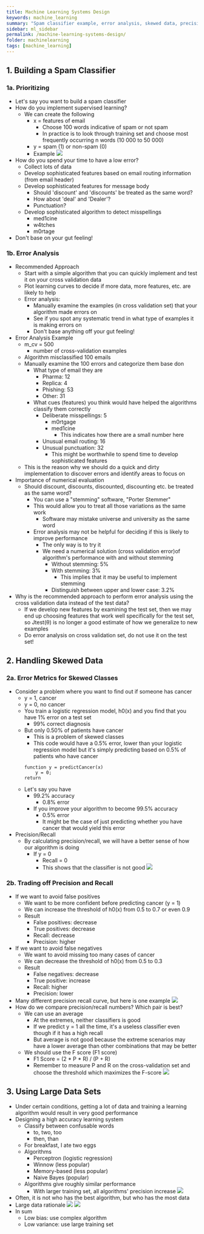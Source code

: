 ```yaml
---
title: Machine Learning Systems Design
keywords: machine_learning
summary: "Spam classifier example, error analysis, skewed data, precision, recall and large data sets."
sidebar: ml_sidebar
permalink: /machine-learning-systems-design/
folder: machinelearning
tags: [machine_learning]
---
```


## 1. Building a Spam Classifier
### 1a. Prioritizing 
- Let's say you want to build a spam classifier
- How do you implement supervised learning?
    - We can create the following
        - x = features of email
            - Choose 100 words indicative of spam or not spam
            - In practice is to look through training set and choose most frequently occurring n words (10 000 to 50 000)
        - y = spam (1) or non-spam (0)
        - Example
        ![](https://raw.githubusercontent.com/ritchieng/machine-learning-stanford/master/w6_ml_design/spam_classifier.png)
- How do you spend your time to have a low error?
    - Collect lots of data
    - Develop sophisticated features based on email routing information (from email header)
    - Develop sophisticated features for message body
        - Should 'discount' and 'discounts' be treated as the same word?
        - How about 'deal' and 'Dealer'?
        - Punctuation?
    - Develop sophisticated algorithm to detect misspellings
        - med1cine
        - w4tches
        - m0rtage
- Don't base on your gut feeling!

### 1b. Error Analysis
- Recommended Approach
    - Start with a simple algorithm that you can quickly implement and test it on your cross validation data
    - Plot learning curves to decide if more data, more features, etc. are likely to help
    - Error analysis:
        - Manually examine the examples (in cross validation set) that your algorithm made errors on
        - See if you spot any systematic trend in what type of examples it is making errors on
        - Don't base anything off your gut feeling! 
- Error Analysis Example
    - m_cv = 500
        - number of cross-validation examples
    - Algorithm misclassified 100 emails
    - Manually examine the 100 errors and categorize them base don
        - What type of email they are
            - Pharma: 12 
            - Replica: 4
            - Phishing: 53
            - Other: 31
        - What cues (features) you think would have helped the algorithms classify them correctly
            - Deliberate misspellings: 5
                - m0rtgage
                - med1cine
                    - This indicates how there are a small number here
            - Unusual email routing: 16
            - Unusual punctuation: 32
                - This might be worthwhile to spend time to develop sophisticated features
    - This is the reason why we should do a quick and dirty implementation to discover errors and identify areas to focus on
- Importance of numerical evaluation
    - Should discount, discounts, discounted, discounting etc. be treated as the same word?
        - You can use a "stemming" software, "Porter Stemmer"
        - This would allow you to treat all those variations as the same work
            - Software may mistake universe and university as the same word
        - Error analysis may not be helpful for deciding if this is likely to improve performance
            - The only way is to try it
            - We need a numerical solution (cross validation error)of algorithm's performance with and without stemming
                - Without stemming: 5%
                - With stemming: 3% 
                    - This implies that it may be useful to implement stemming
                - Distinguish between upper and lower case: 3.2% 
- Why is the recommended approach to perform error analysis using the cross validation data instead of the test data?
    - If we develop new features by examining the test set, then we may end up choosing features that work well specifically for the test set, so Jtest(θ) is no longer a good estimate of how we generalize to new examples
    - Do error analysis on cross validation set, do not use it on the test set!

## 2. Handling Skewed Data

### 2a. Error Metrics for Skewed Classes
- Consider a problem where you want to find out if someone has cancer
    - y = 1, cancer
    - y = 0, no cancer
    - You train a logistic regression model, h0(x) and you find that you have 1% error on a test set
        - 99% correct diagnosis
    - But only 0.50% of patients have cancer
        - This is a problem of skewed classes
        - This code would have a 0.5% error, lower than your logistic regression model but it's simply predicting based on 0.5% of patients who have cancer
        ```
        function y = predictCancer(x)
            y = 0;
        return
        ```
    - Let's say you have
        - 99.2% accuracy
            - 0.8% error
        - If you improve your algorithm to become 99.5% accuracy
            - 0.5% error
            - It might be the case of just predicting whether you have cancer that would yield this error
- Precision/Recall
    - By calculating precision/recall, we will have a better sense of how our algorithm is doing
        - If y = 0
            - Recall = 0
            - This shows that the classifier is not good
![](https://raw.githubusercontent.com/ritchieng/machine-learning-stanford/master/w6_ml_design/precision_recall.png)

### 2b. Trading off Precision and Recall
- If we want to avoid false positives
    - We want to be more confident before predicting cancer (y = 1)
    - We can increase the threshold of h0(x) from 0.5 to 0.7 or even 0.9
    - Result
        - False positives: decrease
        - True positives: decrease
        - Recall: decrease
        - Precision: higher
- If we want to avoid false negatives
    - We want to avoid missing too many cases of cancer
    - We can decrease the threshold of h0(x) from 0.5 to 0.3
    - Result
        - False negatives: decrease
        - True positive: increase
        - Recall: higher
        - Precision: lower
- Many different precision recall curve, but here is one example
![](https://raw.githubusercontent.com/ritchieng/machine-learning-stanford/master/w6_ml_design/precision_recall_curve.png)
- How do we compare precision/recall numbers? Which pair is best?
    - We can use an average
        - At the extremes, neither classifiers is good
        - If we predict y = 1 all the time, it's a useless classifier even though if it has a high recall
        - But average is not good because the extreme scenarios may have a lower average than other combinations that may be better
    - We should use the F score (F1 score)
        - F1 Score = (2 * P * R) / (P + R)
        - Remember to measure P and R on the cross-validation set and choose the threshold which maximizes the F-score
        ![](https://raw.githubusercontent.com/ritchieng/machine-learning-stanford/master/w6_ml_design/f_score.png)
        
## 3. Using Large Data Sets
- Under certain conditions, getting a lot of data and training a learning algorithm would result in very good performance
- Designing a high accuracy learning system
    - Classify between confusable words
        - to, two, too
        - then, than
    - For breakfast, I ate two eggs
    - Algorithms
        - Perceptron (logistic regression)
        - Winnow (less popular)
        - Memory-based (less popular)
        - Naive Bayes (popular)
    - Algorithms give roughly similar performance
        - With larger training set, all algorithms' precision increase
        ![](https://raw.githubusercontent.com/ritchieng/machine-learning-stanford/master/w6_ml_design/banko_brill.png)
- Often, it is not who has the best algorithm, but who has the most data
- Large data rationale
![](https://raw.githubusercontent.com/ritchieng/machine-learning-stanford/master/w6_ml_design/large_data_rationale.png)
![](https://raw.githubusercontent.com/ritchieng/machine-learning-stanford/master/w6_ml_design/large_data_rationale2.png)
- In sum
    - Low bias: use complex algorithm
    - Low variance: use large training set